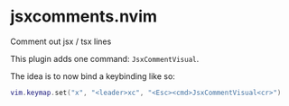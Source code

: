 # jsxcomments.nvim

Comment out jsx / tsx lines

This plugin adds one command: `JsxCommentVisual`.

The idea is to now bind a keybinding like so:

```lua
vim.keymap.set("x", "<leader>xc", "<Esc><cmd>JsxCommentVisual<cr>")
```

